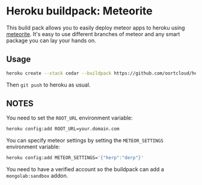 # Heroku buildpack: Meteorite

This build pack allows you to easily deploy meteor apps to heroku using [meteorite](http://github.com/oortcloud/meteorite). It's easy to use different branches of meteor and any smart package you can lay your hands on.

## Usage

```bash
heroku create --stack cedar --buildpack https://github.com/oortcloud/heroku-buildpack-meteorite.git
```

Then `git push` to heroku as usual.

## NOTES

You need to set the `ROOT_URL` environment variable:

```bash
heroku config:add ROOT_URL=your.domain.com
```

You can specify meteor settings by setting the `METEOR_SETTINGS` environment variable:

```bash
heroku config:add METEOR_SETTINGS='{"herp":"derp"}'
```


You need to have a verified account so the buildpack can add a `mongolab:sandbox` addon.
